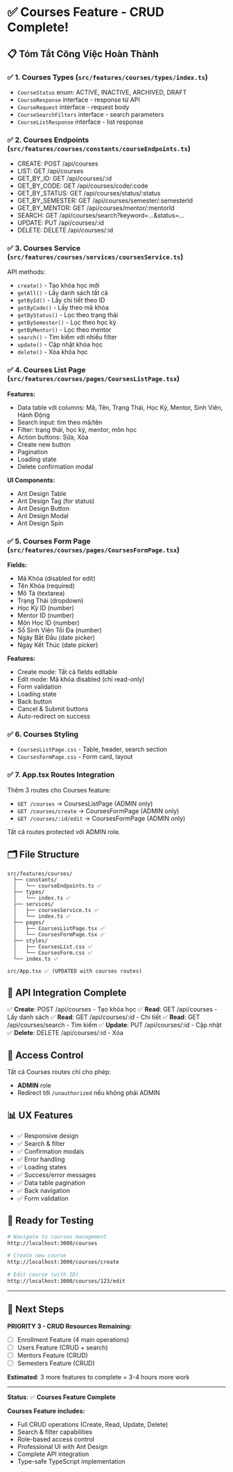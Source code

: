# ✅ Courses Feature - CRUD Complete!

## 📋 Tóm Tắt Công Việc Hoàn Thành

### ✅ 1. Courses Types (`src/features/courses/types/index.ts`)
- `CourseStatus` enum: ACTIVE, INACTIVE, ARCHIVED, DRAFT
- `CourseResponse` interface - response từ API
- `CourseRequest` interface - request body
- `CourseSearchFilters` interface - search parameters
- `CourseListResponse` interface - list response

### ✅ 2. Courses Endpoints (`src/features/courses/constants/courseEndpoints.ts`)
- CREATE: POST /api/courses
- LIST: GET /api/courses
- GET_BY_ID: GET /api/courses/:id
- GET_BY_CODE: GET /api/courses/code/:code
- GET_BY_STATUS: GET /api/courses/status/:status
- GET_BY_SEMESTER: GET /api/courses/semester/:semesterId
- GET_BY_MENTOR: GET /api/courses/mentor/:mentorId
- SEARCH: GET /api/courses/search?keyword=...&status=...
- UPDATE: PUT /api/courses/:id
- DELETE: DELETE /api/courses/:id

### ✅ 3. Courses Service (`src/features/courses/services/coursesService.ts`)
API methods:
- `create()` - Tạo khóa học mới
- `getAll()` - Lấy danh sách tất cả
- `getById()` - Lấy chi tiết theo ID
- `getByCode()` - Lấy theo mã khóa
- `getByStatus()` - Lọc theo trạng thái
- `getBySemester()` - Lọc theo học kỳ
- `getByMentor()` - Lọc theo mentor
- `search()` - Tìm kiếm với nhiều filter
- `update()` - Cập nhật khóa học
- `delete()` - Xóa khóa học

### ✅ 4. Courses List Page (`src/features/courses/pages/CoursesListPage.tsx`)
**Features:**
- Data table với columns: Mã, Tên, Trạng Thái, Học Kỳ, Mentor, Sinh Viên, Hành Động
- Search input: tìm theo mã/tên
- Filter: trạng thái, học kỳ, mentor, môn học
- Action buttons: Sửa, Xóa
- Create new button
- Pagination
- Loading state
- Delete confirmation modal

**UI Components:**
- Ant Design Table
- Ant Design Tag (for status)
- Ant Design Button
- Ant Design Modal
- Ant Design Spin

### ✅ 5. Courses Form Page (`src/features/courses/pages/CoursesFormPage.tsx`)
**Fields:**
- Mã Khóa (disabled for edit)
- Tên Khóa (required)
- Mô Tả (textarea)
- Trạng Thái (dropdown)
- Học Kỳ ID (number)
- Mentor ID (number)
- Môn Học ID (number)
- Số Sinh Viên Tối Đa (number)
- Ngày Bắt Đầu (date picker)
- Ngày Kết Thúc (date picker)

**Features:**
- Create mode: Tất cả fields editable
- Edit mode: Mã khóa disabled (chỉ read-only)
- Form validation
- Loading state
- Back button
- Cancel & Submit buttons
- Auto-redirect on success

### ✅ 6. Courses Styling
- `CoursesListPage.css` - Table, header, search section
- `CoursesFormPage.css` - Form card, layout

### ✅ 7. App.tsx Routes Integration
Thêm 3 routes cho Courses feature:
- `GET /courses` → CoursesListPage (ADMIN only)
- `GET /courses/create` → CoursesFormPage (ADMIN only)
- `GET /courses/:id/edit` → CoursesFormPage (ADMIN only)

Tất cả routes protected với ADMIN role.

## 🗂️ File Structure

```
src/features/courses/
  ├── constants/
  │   └── courseEndpoints.ts ✅
  ├── types/
  │   └── index.ts ✅
  ├── services/
  │   ├── coursesService.ts ✅
  │   └── index.ts ✅
  ├── pages/
  │   ├── CoursesListPage.tsx ✅
  │   └── CoursesFormPage.tsx ✅
  ├── styles/
  │   ├── CoursesList.css ✅
  │   └── CoursesForm.css ✅
  └── index.ts ✅

src/App.tsx ✅ (UPDATED with courses routes)
```

## 🎯 API Integration Complete

✅ **Create**: POST /api/courses - Tạo khóa học
✅ **Read**: GET /api/courses - Lấy danh sách
✅ **Read**: GET /api/courses/:id - Chi tiết
✅ **Read**: GET /api/courses/search - Tìm kiếm
✅ **Update**: PUT /api/courses/:id - Cập nhật
✅ **Delete**: DELETE /api/courses/:id - Xóa

## 🔐 Access Control

Tất cả Courses routes chỉ cho phép:
- **ADMIN** role
- Redirect tới `/unauthorized` nếu không phải ADMIN

## 📊 UX Features

- ✅ Responsive design
- ✅ Search & filter
- ✅ Confirmation modals
- ✅ Error handling
- ✅ Loading states
- ✅ Success/error messages
- ✅ Data table pagination
- ✅ Back navigation
- ✅ Form validation

## 🚀 Ready for Testing

```bash
# Navigate to courses management
http://localhost:3000/courses

# Create new course
http://localhost:3000/courses/create

# Edit course (with ID)
http://localhost:3000/courses/123/edit
```

---

## 📝 Next Steps

**PRIORITY 3 - CRUD Resources Remaining:**
- [ ] Enrollment Feature (4 main operations)
- [ ] Users Feature (CRUD + search)
- [ ] Mentors Feature (CRUD)
- [ ] Semesters Feature (CRUD)

**Estimated**: 3 more features to complete = 3-4 hours more work

---

**Status**: ✅ **Courses Feature Complete**

**Courses Feature includes:**
- Full CRUD operations (Create, Read, Update, Delete)
- Search & filter capabilities
- Role-based access control
- Professional UI with Ant Design
- Complete API integration
- Type-safe TypeScript implementation
